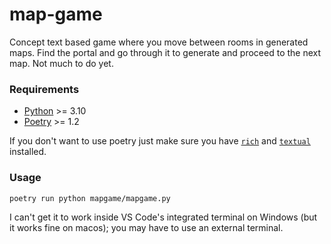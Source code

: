 # map-game

Concept text based game where you move between rooms in generated maps. Find the portal and go through it to generate and proceed to the next map. Not much to do yet.

### Requirements

- [Python](https://www.python.org/downloads/) >= 3.10
- [Poetry](https://python-poetry.org/docs/) >= 1.2

If you don't want to use poetry just make sure you have [`rich`](https://github.com/Textualize/rich) and [`textual`](https://github.com/Textualize/textual) installed.

### Usage

`poetry run python mapgame/mapgame.py`

I can't get it to work inside VS Code's integrated terminal on Windows (but it works fine on macos); you may have to use an external terminal.

